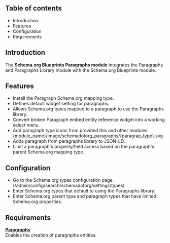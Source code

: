 Table of contents
-----------------

* Introduction
* Features
* Configuration
* Requirements

Introduction
------------

The **Schema.org Blueprints Paragraphs module** integrates the Paragraphs
and Paragraphs Library module with the Schema.org Blueprints module.


Features
--------

- Install the Paragraph Schema.org mapping type.
- Defines default widget setting for paragraphs.
- Allows Schema.org types mapped to a paragraph to use the Paragraphs library.
- Convert broken Paragraph embed entity reference widget into a working
  select menu.
- Add paragraph type icons from provided this and other modules. 
  {module_name}/image/schemadotorg_paragraphs/{paragrap_type}.svg
- Adds paragraph from paragraphs library to JSON-LD.
- Limit a paragraph's property/field access based on the paragraph's parent
  Schema.org mapping type.


Configuration
-------------

- Go to the Schema.org types configuration page.  
  (/admin/config/search/schemadotorg/settings/types)
- Enter Schema.org types that default to using the Paragraphs library.
- Enter Schema.org parent type and paragraph types that have limited 
  Schema.org properties.


Requirements
------------

**[Paragraphs](https://www.drupal.org/project/paragraphs)**  
Enables the creation of paragraphs entities.

